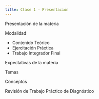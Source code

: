```yaml
---
title: Clase 1 - Presentación
---
```


Presentación de la materia

Modalidad
- Contenido Teórico
- Ejercitación Práctica
- Trabajo Integrador Final

Expectativas de la materia

Temas

Conceptos

Revisión de Trabajo Práctico de Diagnóstico
